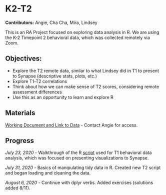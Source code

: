 # K2-T2

**Contributors:** Angie, Cha Cha, Mira, Lindsey

This is an RA Project focused on exploring data analysis in R. We are using the K-2 Timepoint 2 behavioral data, which was collected remotely via Zoom.

## Objectives:
* Explore the T2 remote data, similar to what Lindsey did in T1 to present to Synapse (descriptive stats, plots, etc.)
* Explore T1-T2 correlations
* Think about how we can make sense of T2 scores, considering remote assessment differences
* Use this as an opportunity to learn and explore R

## Materials
[Working Document and Link to Data](https://docs.google.com/document/d/1PW462bdLK1q4Dun-bm3XeufMuYI0KKbzm2MvezVy5t0/edit) - Contact Angie for access.

## Progress

*July 23, 2020* - Walkthrough of the R [script](https://github.com/lrhasak/K2-Project) used for T1 behavioral data analysis, which was focused on presenting visualizations to Synapse.

*July 31, 2020* - Basics of manipulating tidy data in R. Created new T2 script and began loading and cleaning the data. 

*August 6, 2020* - Continue with dplyr verbs. Added exercises (solutions added 8/11).
